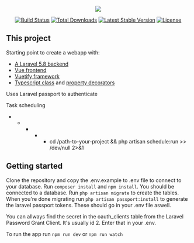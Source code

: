 <p align="center"><img src="https://laravel.com/assets/img/components/logo-laravel.svg"></p>

<p align="center">
<a href="https://travis-ci.org/laravel/framework"><img src="https://travis-ci.org/laravel/framework.svg" alt="Build Status"></a>
<a href="https://packagist.org/packages/laravel/framework"><img src="https://poser.pugx.org/laravel/framework/d/total.svg" alt="Total Downloads"></a>
<a href="https://packagist.org/packages/laravel/framework"><img src="https://poser.pugx.org/laravel/framework/v/stable.svg" alt="Latest Stable Version"></a>
<a href="https://packagist.org/packages/laravel/framework"><img src="https://poser.pugx.org/laravel/framework/license.svg" alt="License"></a>
</p>

## This project

Starting point to create a webapp with:

- [A Laravel 5.8 backend](https://laravel.com/docs/5.8/)
- [Vue frontend](https://vuejs.org/)
- [Vuetify framework](https://vuetifyjs.com/en/)
- [Typescript class](https://github.com/vuejs/vue-class-component) and [property decorators](https://github.com/kaorun343/vue-property-decorator)

Uses Laravel passport to authenticate


Task scheduling
* * * * * cd /path-to-your-project && php artisan schedule:run >> /dev/null 2>&1

## Getting started

Clone the repository and copy the .env.example to .env file to connect to your database. Run ``` composer install ``` and ```npm install```. You should be connected to a database. Run ```php artisan migrate``` to create the tables.  
When you're done migrating run ```php artisan passport:install``` to generate the laravel passport tokens. These should go in your .env file aswell. 

You can allways find the secret in the oauth_clients table from the Laravel Password Grant Client. It's usually id 2. Enter that in your .env.

To run the app run ```npm run dev``` or ```npm run watch``` 